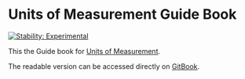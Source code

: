 # Units of Measurement Guide Book

[![Stability: Experimental](https://masterminds.github.io/stability/experimental.svg)](https://masterminds.github.io/stability/experimental.html)

This the Guide book for [Units of Measurement](https://github.com/unitsofmeasurement). 

The readable version can be accessed directly on [GitBook](https://lfoppiano.gitbook.io/units-of-measurement/). 